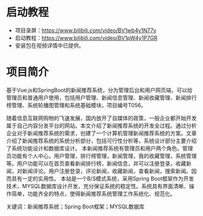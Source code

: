 # 启动教程

- 项目录屏：https://www.bilibili.com/video/BV1wb4y1N77v
- 启动教程：https://www.bilibili.com/video/BV1pW4y1P7GR
- 安装包在视频详情中已提供。


# 项目简介
基于Vue.js和SpringBoot的新闻推荐系统，分为管理后台和用户网页端，可以给管理员和普通用户使用，包括用户管理、新闻信息管理、新闻收藏管理、新闻排行榜管理、系统轮播图管理和系统基础模块，项目编号T056。

随着信息互联网购物的飞速发展，国内放开了自媒体的政策，一般企业都开始开发属于自己内容分发平台的网站。本文介绍了新闻推荐系统的开发全过程。通过分析企业对于新闻推荐系统的需求，创建了一个计算机管理新闻推荐系统的方案。文章介绍了新闻推荐系统的系统分析部分，包括可行性分析等，系统设计部分主要介绍了系统功能设计和数据库设计。
本新闻推荐系统有管理员和用户两个角色。管理员功能有个人中心，用户管理，排行榜管理，新闻管理，我的收藏管理，系统管理等。用户功能可以在首页查看新闻排行榜，新闻信息，并可以注册登录，收藏新闻，对新闻评论。用户注册登录，评论新闻，收藏新闻，查看新闻，搜索新闻。因而具有一定的实用性。
本站是一个B/S模式系统，采用Spring Boot框架作为开发技术，MYSQL数据库设计开发，充分保证系统的稳定性。系统具有界面清晰、操作简单，功能齐全的特点，使得新闻推荐系统管理工作系统化、规范化。

关键词：新闻推荐系统；Spring Boot框架；MYSQL数据库
